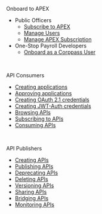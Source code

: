 Onboard to APEX
- Public Officers
  - [Subscribe to APEX](/)
  - [Manage Users](/)
  - [Manage APEX Subscription](/)
- One-Stop Payroll Developers  
  - [Onboard as a Corppass User](/)

<br />

API Consumers

- [Creating applications](sections/developer/creating-applications.md)
- [Approving applications](/)
- [Creating OAuth 2.1 credentials](/)
- [Creating JWT-Auth credentials](/)
- [Browsing APIs](/)
- [Subscribing to APIs](/)
- [Consuming APIs](/)

<br />

API Publishers

- [Creating APIs](/)
- [Publishing APIs](/)
- [Deprecating APIs](/)
- [Deleting APIs](/)
- [Versioning APIs](/)
- [Sharing APIs](/)
- [Bridging APIs](/)
- [Monitoring APIs](/)
